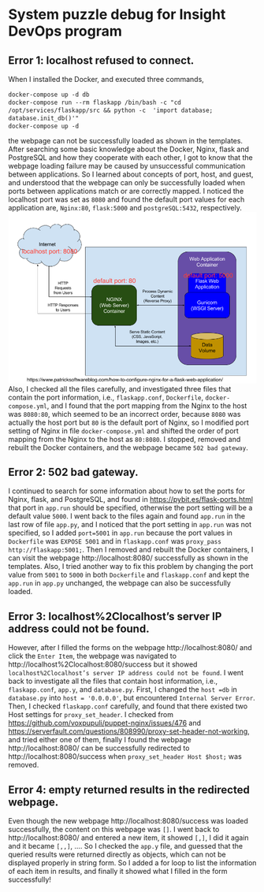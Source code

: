 # System puzzle debug for Insight DevOps program

## Error 1: localhost refused to connect.
When I installed the Docker, and executed three commands,
```
docker-compose up -d db
docker-compose run --rm flaskapp /bin/bash -c "cd /opt/services/flaskapp/src && python -c  'import database; database.init_db()'"
docker-compose up -d
```
the webpage can not be successfully loaded as shown in the templates. After searching some basic knowledge about the Docker, Nginx, flask and PostgreSQL and how they cooperate with each other, I got to know that the webpage loading failure may be caused by unsuccessful communication between applications. So I learned about concepts of port, host, and guest, and understood that the webpage can only be successfully loaded when ports between applications match or are correctly mapped. I noticed the localhost port was set as `8080` and found the default port values for each application are, `Nginx:80`, `flask:5000` and `postgreSQL:5432`, respectively. 
<img src=NGINX-in-Production-Environment3.png> Also, I checked all the files carefully, and investigated three files that contain the port information, i.e., `flaskapp.conf`, `Dockerfile`, `docker-compose.yml`,  and I found that the port mapping from the Nginx to the host was `8080:80`, which seemed to be an incorrect order, because `8080` was actually the host port but `80` is the default port of Nginx, so I modified port setting of Nginx in file `docker-compose.yml` and shifted the order of port mapping from the Nginx to the host as `80:8080`. I stopped, removed and rebuilt the Docker containers, and the webpage became `502 bad gateway`.

## Error 2: 502 bad gateway.
I continued to search for some information about how to set the ports for Nginx, flask, and PostgreSQL, and found in https://pybit.es/flask-ports.html that port in `app.run` should be specified, otherwise the port setting will be a default value `5000`. I went back to the files again and found `app.run` in the last row of file `app.py`, and I noticed that the port setting in `app.run` was not specified, so I added `port=5001` in `app.run` because the port values in `Dockerfile` was `EXPOSE 5001` and in `flaskapp.conf` was `proxy_pass http://flaskapp:5001;`. Then I removed and rebuilt the Docker containers, I can visit the webpage http://localhost:8080/ successfully as shown in the templates. Also, I tried another way to fix this problem by changing the port value from `5001` to `5000` in both `Dockerfile` and `flaskapp.conf` and kept the `app.run` in `app.py` unchanged, the webpage can also be successfully loaded.

## Error 3: localhost%2Clocalhost’s server IP address could not be found.
However, after I filled the forms on the webpage http://localhost:8080/ and click the `Enter Item`, the webpage was navigated to http://localhost%2Clocalhost:8080/success but it showed `localhost%2Clocalhost’s server IP address could not be found`. I went back to investigate all the files that contain host information, i.e., `flaskapp.conf`, `app.y`, and `database.py`. First, I changed the `host =db` in `database.py` into `host = '0.0.0.0'`, but encountered `Internal Server Error`. Then, I checked `flaskapp.conf` carefully, and found that there existed two Host settings for `proxy_set_header`. I checked from https://github.com/voxpupuli/puppet-nginx/issues/476 and https://serverfault.com/questions/808990/proxy-set-header-not-working, and tried either one of them, finally I found the webpage http://localhost:8080/ can be successfully redirected to http://localhost:8080/success when `proxy_set_header Host $host;` was removed.

## Error 4: empty returned results in the redirected webpage.
Even though the new webpage http://localhost:8080/success was loaded successfully, the content on this webpage was `[]`. I went back to http://localhost:8080/ and entered a new item, it showed `[,]`, I did it again and it became `[,,]`, .... So I checked the `app.y` file, and guessed that the queried results were returned directly as objects, which can not be displayed properly in string form. So I added a for loop to list the information of each item in results, and finally it showed what I filled in the form successfully!
